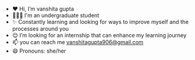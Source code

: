 - ❤️ Hi, I’m vanshita gupta
- 👩🏻‍🏫 I'm an undergraduate student 
- ✨ Constantly learning and looking for ways to improve myself and the processes around you
- 😌 I’m looking for an internship that can enhance my learning journey 
- 📫 you can reach me vanshitagupta906@gmail.com
- 😄 Pronouns: she/her


<!---
Vanshitagupta25/Vanshitagupta25 is a ✨ special ✨ repository because its `README.md` (this file) appears on your GitHub profile.
You can click the Preview link to take a look at your changes.
--->
